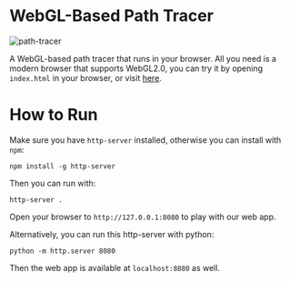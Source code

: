 # WebGL-Based Path Tracer

![path-tracer](https://user-images.githubusercontent.com/32998901/235269390-751d59d5-e3d3-416e-905c-25f7c628a396.png)

A WebGL-based path tracer that runs in your browser. All you need is a modern browser that supports WebGL2.0, you
can try it by opening `index.html` in your browser, or visit [here](https://huangweiran.club/WebGL-Path-Tracer).

# How to Run

Make sure you have `http-server` installed, otherwise you can install with `npm`:

```shell
npm install -g http-server
```

Then you can run with:

```shell
http-server .
```

Open your browser to `http://127.0.0.1:8080` to play with our web app.

Alternatively, you can run this http-server with python:

```shell
python -m http.server 8080
```

Then the web app is available at `localhost:8080` as well.


